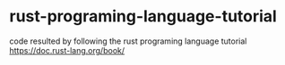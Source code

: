 # rust-programing-language-tutorial
code resulted by following the rust programing language tutorial
https://doc.rust-lang.org/book/
